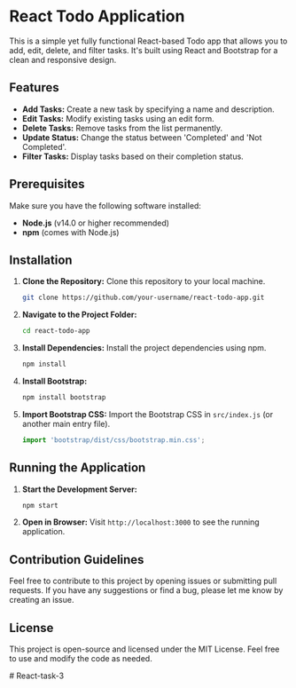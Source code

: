 # React Todo Application

This is a simple yet fully functional React-based Todo app that allows you to add, edit, delete, and filter tasks. It's built using React and Bootstrap for a clean and responsive design.

## Features

- **Add Tasks:** Create a new task by specifying a name and description.
- **Edit Tasks:** Modify existing tasks using an edit form.
- **Delete Tasks:** Remove tasks from the list permanently.
- **Update Status:** Change the status between 'Completed' and 'Not Completed'.
- **Filter Tasks:** Display tasks based on their completion status.

## Prerequisites

Make sure you have the following software installed:

- **Node.js** (v14.0 or higher recommended)
- **npm** (comes with Node.js)

## Installation

1. **Clone the Repository:** Clone this repository to your local machine.

    ```bash
    git clone https://github.com/your-username/react-todo-app.git
    ```

2. **Navigate to the Project Folder:** 

    ```bash
    cd react-todo-app
    ```

3. **Install Dependencies:** Install the project dependencies using npm.

    ```bash
    npm install
    ```

4. **Install Bootstrap:**

    ```bash
    npm install bootstrap
    ```

5. **Import Bootstrap CSS:** Import the Bootstrap CSS in `src/index.js` (or another main entry file).

    ```javascript
    import 'bootstrap/dist/css/bootstrap.min.css';
    ```

## Running the Application

1. **Start the Development Server:**

    ```bash
    npm start
    ```

2. **Open in Browser:** Visit `http://localhost:3000` to see the running application.


## Contribution Guidelines

Feel free to contribute to this project by opening issues or submitting pull requests. If you have any suggestions or find a bug, please let me know by creating an issue.

## License

This project is open-source and licensed under the MIT License. Feel free to use and modify the code as needed.

#   R e a c t - t a s k - 3  
 